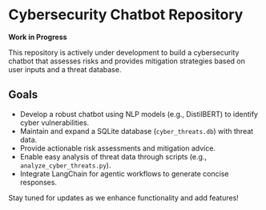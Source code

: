 # Cybersecurity Chatbot Repository

**Work in Progress**

This repository is actively under development to build a cybersecurity chatbot that assesses risks and provides mitigation strategies based on user inputs and a threat database.

## Goals
- Develop a robust chatbot using NLP models (e.g., DistilBERT) to identify cyber vulnerabilities.
- Maintain and expand a SQLite database (`cyber_threats.db`) with threat data.
- Provide actionable risk assessments and mitigation advice.
- Enable easy analysis of threat data through scripts (e.g., `analyze_cyber_threats.py`).
- Integrate LangChain for agentic workflows to generate concise responses.

Stay tuned for updates as we enhance functionality and add features!